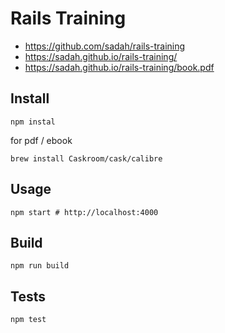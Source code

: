 # Rails Training

* https://github.com/sadah/rails-training
* https://sadah.github.io/rails-training/
* https://sadah.github.io/rails-training/book.pdf

## Install

    npm instal

for pdf / ebook

    brew install Caskroom/cask/calibre

## Usage

    npm start # http://localhost:4000

## Build

    npm run build

## Tests

    npm test
